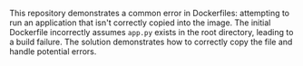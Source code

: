 This repository demonstrates a common error in Dockerfiles: attempting to run an application that isn't correctly copied into the image.  The initial Dockerfile incorrectly assumes `app.py` exists in the root directory, leading to a build failure. The solution demonstrates how to correctly copy the file and handle potential errors.